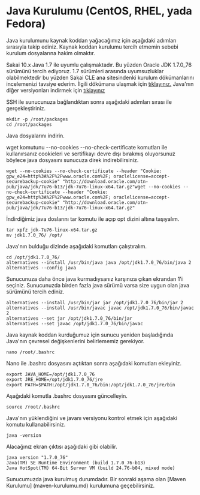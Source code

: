 # Java Kurulumu (CentOS, RHEL, yada Fedora)
Java kurulumunu kaynak koddan yağacağımız için aşağıdaki adımları sırasıyla takip ediniz. Kaynak koddan kurulumu tercih etmemin sebebi kurulum dosyalarına hakim olmaktır.

Sakai 10.x Java 1.7 ile uyumlu çalışmaktadır. Bu yüzden Oracle JDK 1.7.0_76 sürümünü tercih ediyoruz. 1.7 sürümleri arasında uyumsuzluklar olabilmektedir bu yüzden Sakai CLE ana sitesindenki kurulum dökümanlarını incelemenizi tavsiye ederim. İlgili dökümana ulaşmak için [tıklayınız.](https://confluence.sakaiproject.org/display/DOC/Sakai+10+Install+Guides)
Java'nın diğer versiyonları indirmek için [tıklayınız](http://www.oracle.com/technetwork/java/javase/downloads/index.html)

SSH ile sunucunuza bağlandıktan sonra aşağıdaki adımları sırası ile gerçekleştiriniz.
```
mkdir -p /root/packages  
cd /root/packages
```
Java dosyalarını indirin.

wget komutunu --no-cookies --no-check-certificate komutları ile kullanırsanız cookieleri ve sertifikayı devre dışı bırakmış oluyorsunuz böylece java dosyasını sunucuza direk indirebilirsiniz.
```
wget --no-cookies --no-check-certificate --header "Cookie: gpw_e24=http%3A%2F%2Fwww.oracle.com%2F; oraclelicense=accept-securebackup-cookie" "http://download.oracle.com/otn-pub/java/jdk/7u76-b13/jdk-7u76-linux-x64.tar.gz"wget --no-cookies --no-check-certificate --header "Cookie: gpw_e24=http%3A%2F%2Fwww.oracle.com%2F; oraclelicense=accept-securebackup-cookie" "http://download.oracle.com/otn-pub/java/jdk/7u76-b13/jdk-7u76-linux-x64.tar.gz"
```
İndirdiğimiz java doslarını tar komutu ile açıp opt dizini altına taşıyalım.
```
tar xpfz jdk-7u76-linux-x64.tar.gz
mv jdk1.7.0_76/ /opt/
```
Java'nın bulduğu dizinde aşağıdaki komutları çalıştıralım.
```
cd /opt/jdk1.7.0_76/
alternatives --install /usr/bin/java java /opt/jdk1.7.0_76/bin/java 2
alternatives --config java
```
Sunucunuza daha önce java kurmadıysanız karşınıza çıkan ekrandan 1'i seçiniz. Sunucunuzda birden fazla java sürümü varsa size uygun olan java sürümünü tercih ediniz.
```
alternatives --install /usr/bin/jar jar /opt/jdk1.7.0_76/bin/jar 2
alternatives --install /usr/bin/javac javac /opt/jdk1.7.0_76/bin/javac 2
alternatives --set jar /opt/jdk1.7.0_76/bin/jar
alternatives --set javac /opt/jdk1.7.0_76/bin/javac
```
Java kaynak koddan kurduğumuz için sunucu yeniden başladığında Java'nın çevresel değişkenlerini belirlememiz gerekiyor.
```
nano /root/.bashrc
```
Nano ile .bashrc dosyasını açtıktan sonra aşağıdaki komutları ekleyiniz.
```
export JAVA_HOME=/opt/jdk1.7.0_76
export JRE_HOME=/opt/jdk1.7.0_76/jre
export PATH=$PATH:/opt/jdk1.7.0_76/bin:/opt/jdk1.7.0_76/jre/bin
```
Aşağıdaki komutla .bashrc dosyasını güncelleyin.
```
source /root/.bashrc
```
Java'nın yüklendiğini ve javanı versiyonu kontrol etmek için aşağıdaki komutu kullanabilirsiniz.
```
java -version
```
Alacağınız ekran çıktısı aşağıdaki gibi olabilir.
```
java version "1.7.0_76"
Java(TM) SE Runtime Environment (build 1.7.0_76-b13)
Java HotSpot(TM) 64-Bit Server VM (build 24.76-b04, mixed mode)
```

Sunucumuzda java kurulmuş durumdadır. Bir sonraki aşama olan [Maven Kurulumu] (maven-kurulumu.md) kurulumuna geçebilirsiniz.
